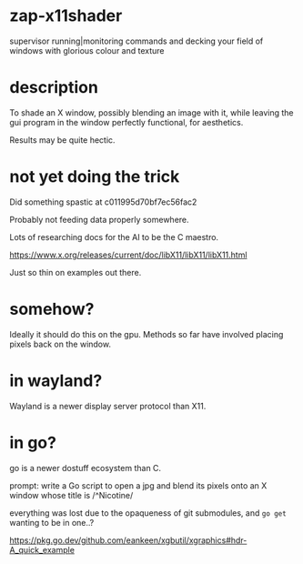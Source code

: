 # zap-x11shader
supervisor running|monitoring commands and decking your field of windows with glorious colour and texture

# description
To shade an X window, possibly blending an image with it, while leaving the gui program in the window perfectly functional, for aesthetics.

Results may be quite hectic.

# not yet doing the trick

Did something spastic at c011995d70bf7ec56fac2

Probably not feeding data properly somewhere.

Lots of researching docs for the AI to be the C maestro.

https://www.x.org/releases/current/doc/libX11/libX11/libX11.html

Just so thin on examples out there.

# somehow?

Ideally it should do this on the gpu. Methods so far have involved placing pixels back on the window.

# in wayland?

Wayland is a newer display server protocol than X11.

# in go?

go is a newer dostuff ecosystem than C.

prompt: write a Go script to open a jpg and blend its pixels onto an X window whose title is /^Nicotine/

everything was lost due to the opaqueness of git submodules, and `go get` wanting to be in one..?

https://pkg.go.dev/github.com/eankeen/xgbutil/xgraphics#hdr-A_quick_example


